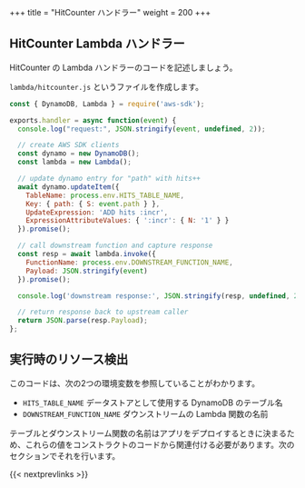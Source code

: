 +++
title = "HitCounter ハンドラー"
weight = 200
+++

## HitCounter Lambda ハンドラー

HitCounter の Lambda ハンドラーのコードを記述しましょう。

`lambda/hitcounter.js` というファイルを作成します。

```js
const { DynamoDB, Lambda } = require('aws-sdk');

exports.handler = async function(event) {
  console.log("request:", JSON.stringify(event, undefined, 2));

  // create AWS SDK clients
  const dynamo = new DynamoDB();
  const lambda = new Lambda();

  // update dynamo entry for "path" with hits++
  await dynamo.updateItem({
    TableName: process.env.HITS_TABLE_NAME,
    Key: { path: { S: event.path } },
    UpdateExpression: 'ADD hits :incr',
    ExpressionAttributeValues: { ':incr': { N: '1' } }
  }).promise();

  // call downstream function and capture response
  const resp = await lambda.invoke({
    FunctionName: process.env.DOWNSTREAM_FUNCTION_NAME,
    Payload: JSON.stringify(event)
  }).promise();

  console.log('downstream response:', JSON.stringify(resp, undefined, 2));

  // return response back to upstream caller
  return JSON.parse(resp.Payload);
};
```

## 実行時のリソース検出

このコードは、次の2つの環境変数を参照していることがわかります。

 * `HITS_TABLE_NAME` データストアとして使用する DynamoDB のテーブル名
 * `DOWNSTREAM_FUNCTION_NAME` ダウンストリームの Lambda 関数の名前

テーブルとダウンストリーム関数の名前はアプリをデプロイするときに決まるため、これらの値をコンストラクトのコードから関連付ける必要があります。次のセクションでそれを行います。

{{< nextprevlinks >}}
